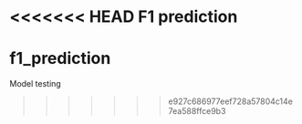 <<<<<<< HEAD
F1 prediction
=======
# f1_prediction
Model testing
>>>>>>> e927c686977eef728a57804c14e7ea588ffce9b3
